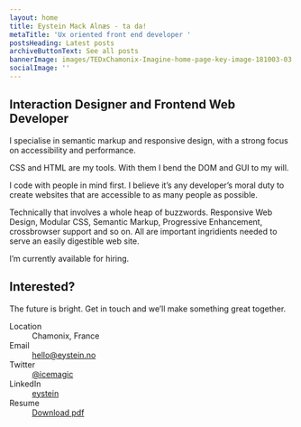 ```yaml
---
layout: home
title: Eystein Mack Alnæs - ta da!
metaTitle: 'Ux oriented front end developer '
postsHeading: Latest posts
archiveButtonText: See all posts
bannerImage: images/TEDxChamonix-Imagine-home-page-key-image-181003-03.jpeg
socialImage: ''
---
```

## Interaction Designer and Frontend Web Developer

I specialise in semantic markup and responsive design, with a strong focus on accessibility and performance.

CSS and HTML are my tools. With them I bend the DOM and GUI to my will.

I code with people in mind first. I believe it’s any developer’s moral duty to create websites that are accessible to as many people as possible.

Technically that involves a whole heap of buzzwords. Responsive Web Design, Modular CSS, Semantic Markup, Progressive Enhancement, crossbrowser support and so on. All are important ingridients needed to serve an easily digestible web site.

I’m currently available for hiring.

## Interested?

The future is bright. Get in touch and we’ll make something great together.

<dl class="contact">
      <dt>Location</dt>
      <dd>Chamonix, France</dd>
      <dt>Email</dt>
      <dd><a href="mailto:hello@eystein.no">hello@eystein.no</a></dd>
      <dt>Twitter</dt>
      <dd><a href="http://twitter.com/icemagic">@icemagic</a></dd>
      <dt>LinkedIn</dt>
      <dd><a href="https://www.linkedin.com/in/eystein/">eystein</a></dd>
      <dt>Resume</dt>
      <dd><a href="assets/pdf/eystein-resume.pdf">Download pdf</a></dd>
    </dl>
